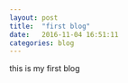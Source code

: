```yaml
---
layout: post
title:  "first blog"
date:   2016-11-04 16:51:11
categories: blog
---
```

this is my first blog